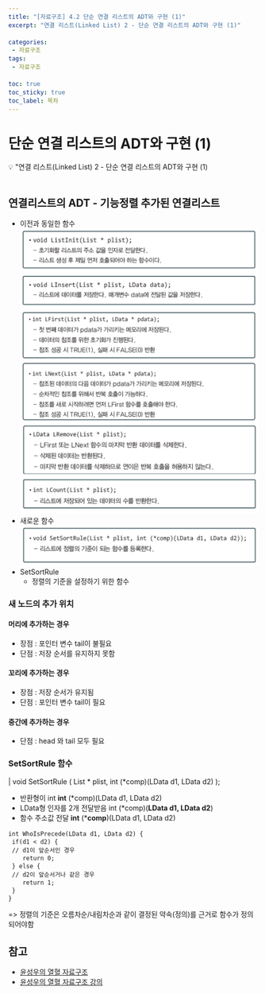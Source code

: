 ```yaml
---
title: "[자료구조] 4.2 단순 연결 리스트의 ADT와 구현 (1)" 
excerpt: "연결 리스트(Linked List) 2 - 단순 연결 리스트의 ADT와 구현 (1)"
 
categories:  
 - 자료구조
tags: 
 - 자료구조

toc: true
toc_sticky: true
toc_label: 목차
---
```

# 단순 연결 리스트의 ADT와 구현 (1)

<aside>
💡 "연결 리스트(Linked List) 2  -  단순 연결 리스트의 ADT와 구현 (1)
</aside>
<br>

## 연결리스트의 ADT - 기능정렬 추가된 연결리스트
- 이전과 동일한 함수
![자료구조의 분류](/assets/images/posts/data21-1.png)
- 새로운 함수
![자료구조의 분류](/assets/images/posts/data21-2.png)
-   SetSortRule 
    -   정렬의 기준을 설정하기 위한 함수
 
### 새 노드의 추가 위치
#### 머리에 추가하는 경우
- 장점 : 포인터 변수 tail이 불필요
- 단점 : 저장 순서를 유지하지 못함
  
#### 꼬리에 추가하는 경우
- 장점 : 저장 순서가 유지됨
- 단점 : 포인터 변수 tail이 필요
  
#### 중간에 추가하는 경우
- 단점 : head 와 tail 모두 필요

### SetSortRule 함수
| void SetSortRule ( List * plist, int (*comp)(LData d1, LData d2) );
- 반환형이 int
    **int** (*comp)(LData d1, LData d2) 
- LData형 인자를 2개 전달받음
    int (*comp)(**LData d1, LData d2**) 
- 함수 주소값 전달
    **int** (***comp**)(LData d1, LData d2)    
```
int WhoIsPrecede(LData d1, LData d2) {
 if(d1 < d2) {
 // d1이 앞순서인 경우
    return 0; 
 } else {
 // d2이 앞순서거나 같은 경우   
    return 1;
 } 
}
```
=> 정렬의 기준은 오름차순/내림차순과 같이 결정된 약속(정의)를 근거로 함수가 정의되어야함

## 참고

- [윤성우의 열혈 자료구조](https://book.naver.com/bookdb/book_detail.nhn?bid=6809127)  <br>
- [윤성우의 열혈 자료구조 강의](http://www.orentec.co.kr/teachlist/DA_ST_1/teach_sub1.php)
